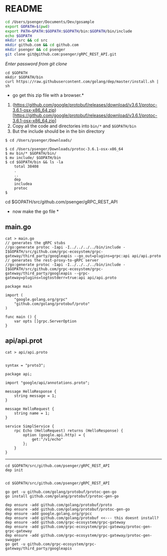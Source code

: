 # README

```bash
cd /Users/psenger/Documents/Dev/gosample
export GOPATH=$(pwd)
export PATH=$PATH:$GOPATH:$GOPATH/bin:$GOPATH/bin/include
echo $GOPATH
mkdir src && cd src
mkdir github.com && cd github.com
mkdir psenger && cd psenger
git clone git@github.com:psenger/gRPC_REST_API.git
```

_Enter password from *git clone*_

```
cd $GOPATH
mkdir $GOPATH/bin
curl https://raw.githubusercontent.com/golang/dep/master/install.sh | sh
```

* go get this zip file with a browser.*
1. (https://github.com/google/protobuf/releases/download/v3.6.1/protoc-3.6.1-osx-x86_64.zip)[https://github.com/google/protobuf/releases/download/v3.6.1/protoc-3.6.1-osx-x86_64.zip]
2. Copy all the code and directories into ```bin/*``` and ```$GOPATH/bin```
3. But the include should be in the bin directory

```
$ cd /Users/psenger/Downloads/

$ cd /Users/psenger/Downloads/protoc-3.6.1-osx-x86_64
$ mv bin/* $GOPATH/bin/
$ mv include/ $GOPATH/bin
$ cd $GOPATH/bin && ls -la
    total 38408
    .
    ..
    dep
    includea
    protoc
$

```

cd $GOPATH/src/github.com/psenger/gRPC_REST_API

* now make the go file *

main.go
----
```
cat > main.go
// generates the gRPC stubs
//go:generate protoc -Iapi -I../../../../bin/include -I$GOPATH/src/github.com/grpc-ecosystem/grpc-gateway/third_party/googleapis --go_out=plugins=grpc:api api/api.proto
// generates the rest-proxy-to-gRPC server
//go:generate protoc -Iapi -I../../../../bin/include -I$GOPATH/src/github.com/grpc-ecosystem/grpc-gateway/third_party/googleapis --grpc-gateway=plugins=logtostderr=true:api api/api.proto

package main

import (
	"google.golang.org/grpc"
	"github.com/golang/protobuf/proto"
)

func main () {
	var opts []grpc.ServerOption
}

```

api/api.prot
----
```
cat > api/api.proto
 

syntax = "proto3";

package api;

import "google/api/annotations.proto";

message HelloResponse {
    string message = 1;
}

message HelloRequest {
    string name = 1;
}

service SimplService {
    rpc Echo (HelloRequest) returns (HelloResponse) {
        option (google.api.http) = {
            get:"/v1/echo"
        };
    }
}
```

----

```
cd $GOPATH/src/github.com/psenger/gRPC_REST_API
dep init


cd $GOPATH/src/github.com/psenger/gRPC_REST_API

go get -u github.com/golang/protobuf/protoc-gen-go
go install github.com/golang/protobuf/protoc-gen-go

dep ensure -add github.com/golang/protobuf/proto
dep ensure -add github.com/golang/protobuf/protoc-gen-go
dep ensure -add google.golang.org/grpcc
dep ensure -add github.com/golang/protobuf <<--- this doesnt install?
dep ensure -add github.com/grpc-ecosystem/grpc-gateway
dep ensure -add github.com/grpc-ecosystem/grpc-gateway/protoc-gen-grpc-gateway
dep ensure -add github.com/grpc-ecosystem/grpc-gateway/protoc-gen-swagger
go get -u github.com/grpc-ecosystem/grpc-gateway/third_party/googleapis
```




